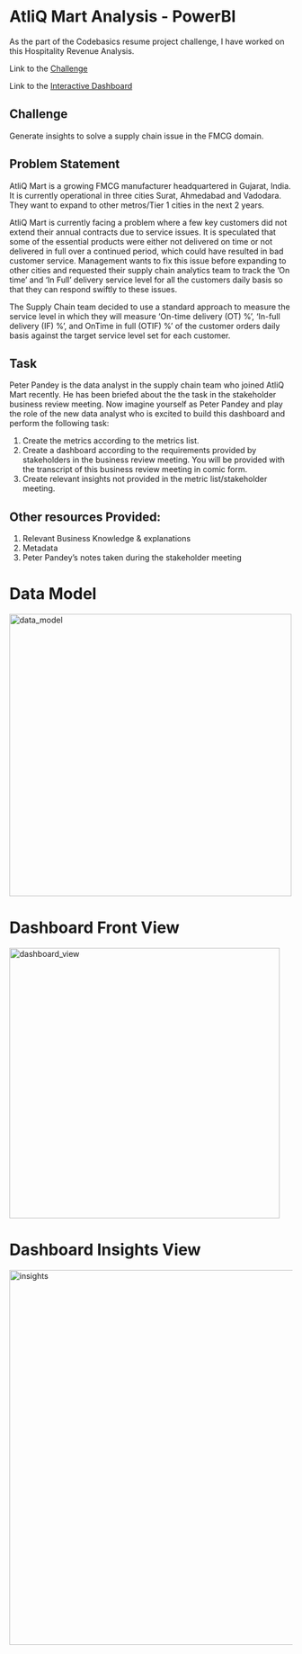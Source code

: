 # AtliQ Mart Analysis - PowerBI
As the part of the Codebasics resume project challenge, I have worked on this Hospitality Revenue Analysis.

Link to the [Challenge](https://codebasics.io/event/codebasics-resume-project-challenge)

Link to the [Interactive Dashboard](https://www.novypro.com/project/atliqmart-2)

## Challenge
Generate insights to solve a supply chain issue in the FMCG domain.

## Problem Statement
AtliQ Mart is a growing FMCG manufacturer headquartered in Gujarat, India. It is currently operational in three cities Surat, Ahmedabad and Vadodara. They want to 
expand to other metros/Tier 1 cities in the next 2 years.

AtliQ Mart is currently facing a problem where a few key customers did not extend their annual contracts due to service issues. It is speculated that some of the 
essential products were either not delivered on time or not delivered in full over a continued period, which could have resulted in bad customer service. 
Management wants to fix this issue before expanding to other cities and requested their supply chain analytics team to track the ’On time’ and ‘In Full’ delivery 
service level for all the customers daily basis so that they can respond swiftly to these issues.

The Supply Chain team decided to use a standard approach to measure the service level in which they will measure ‘On-time delivery (OT) %’, ‘In-full delivery (IF) %’, 
and OnTime in full (OTIF) %’ of the customer orders daily basis against the target service level set for each customer.

## Task
Peter Pandey is the data analyst in the supply chain team who joined AtliQ Mart recently. He has been briefed about the the task in the stakeholder business 
review meeting. Now imagine yourself as Peter Pandey and play the role of the new data analyst who is excited to build this dashboard and perform the following task:

1. Create the metrics according to the metrics list.
2. Create a dashboard according to the requirements provided by stakeholders in the business review meeting. You will be provided with the transcript of this 
business review meeting in comic form.
3. Create relevant insights not provided in the metric list/stakeholder meeting.

## Other resources Provided:

1. Relevant Business Knowledge & explanations
2. Metadata
3. Peter Pandey’s notes taken during the stakeholder meeting

# Data Model
<img width="502" alt="data_model" src="https://user-images.githubusercontent.com/82700277/218211069-b13704b9-5ead-464e-84aa-8c855809e18b.png">

# Dashboard Front View
<img width="481" alt="dashboard_view" src="https://user-images.githubusercontent.com/82700277/218211421-f485ba4a-546d-4317-ac78-c128d3f2b26d.png">

# Dashboard Insights View

<img width="667" alt="insights" src="https://user-images.githubusercontent.com/82700277/218211626-4bd16059-d0a6-4660-9fe8-ca576d6f37e1.png">
